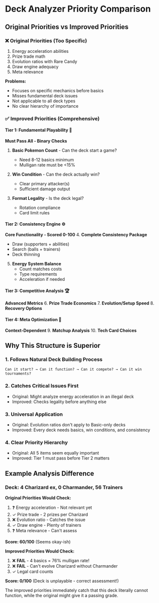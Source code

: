 # Deck Analyzer Priority Comparison

## Original Priorities vs Improved Priorities

### ❌ Original Priorities (Too Specific)
1. Energy acceleration abilities
2. Prize trade math  
3. Evolution ratios with Rare Candy
4. Draw engine adequacy
5. Meta relevance

**Problems:**
- Focuses on specific mechanics before basics
- Misses fundamental deck issues
- Not applicable to all deck types
- No clear hierarchy of importance

### ✅ Improved Priorities (Comprehensive)

#### Tier 1: Fundamental Playability 🚨
**Must Pass All - Binary Checks**
1. **Basic Pokemon Count** - Can the deck start a game?
   - Need 8-12 basics minimum
   - Mulligan rate must be <15%
   
2. **Win Condition** - Can the deck actually win?
   - Clear primary attacker(s)
   - Sufficient damage output
   
3. **Format Legality** - Is the deck legal?
   - Rotation compliance
   - Card limit rules

#### Tier 2: Consistency Engine ⚙️
**Core Functionality - Scored 0-100**
4. **Complete Consistency Package**
   - Draw (supporters + abilities)
   - Search (balls + trainers)  
   - Deck thinning
   
5. **Energy System Balance**
   - Count matches costs
   - Type requirements
   - Acceleration if needed

#### Tier 3: Competitive Analysis 🏆
**Advanced Metrics**
6. **Prize Trade Economics**
7. **Evolution/Setup Speed**
8. **Recovery Options**

#### Tier 4: Meta Optimization 🎯
**Context-Dependent**
9. **Matchup Analysis**
10. **Tech Card Choices**

## Why This Structure is Superior

### 1. Follows Natural Deck Building Process
```
Can it start? → Can it function? → Can it compete? → Can it win tournaments?
```

### 2. Catches Critical Issues First
- Original: Might analyze energy acceleration in an illegal deck
- Improved: Checks legality before anything else

### 3. Universal Application
- Original: Evolution ratios don't apply to Basic-only decks
- Improved: Every deck needs basics, win conditions, and consistency

### 4. Clear Priority Hierarchy
- Original: All 5 items seem equally important
- Improved: Tier 1 must pass before Tier 2 matters

## Example Analysis Difference

### Deck: 4 Charizard ex, 0 Charmander, 56 Trainers

**Original Priorities Would Check:**
1. ❓ Energy acceleration - Not relevant yet
2. ✓ Prize trade - 2 prizes per Charizard
3. ❌ Evolution ratio - Catches the issue
4. ✓ Draw engine - Plenty of trainers
5. ❓ Meta relevance - Can't assess

**Score: 60/100** (Seems okay-ish)

**Improved Priorities Would Check:**
1. ❌ **FAIL** - 4 basics = 76% mulligan rate!
2. ❌ **FAIL** - Can't evolve Charizard without Charmander
3. ✓ Legal card counts

**Score: 0/100** (Deck is unplayable - correct assessment!)

The improved priorities immediately catch that this deck literally cannot function, while the original might give it a passing grade.